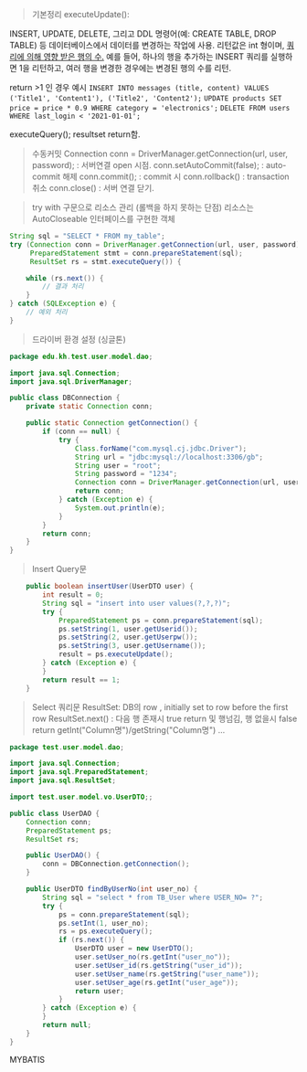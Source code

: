> 기본정리
executeUpdate():

INSERT, UPDATE, DELETE, 그리고 DDL 명령어(예: CREATE TABLE, DROP TABLE) 등 데이터베이스에서 데이터를 변경하는 작업에 사용.
리턴값은 int 형이며, <u>쿼리에 의해 영향 받은 행의 수.</u> 예를 들어, 하나의 행을 추가하는 INSERT 쿼리를 실행하면 1을 리턴하고, 여러 행을 변경한 경우에는 변경된 행의 수를 리턴.

return >1 인 경우 예시
`INSERT INTO messages (title, content) VALUES ('Title1', 'Content1'), ('Title2', 'Content2');`
`UPDATE products SET price = price * 0.9 WHERE category = 'electronics';`
`DELETE FROM users WHERE last_login < '2021-01-01'; `

executeQuery();
resultset return함.

> 수동커밋
Connection conn = DriverManager.getConnection(url, user, password); : 서버연결 open 시점.
conn.setAutoCommit(false); : auto-commit 해제
conn.commit(); : commit 시
conn.rollback() : transaction 취소
conn.close() : 서버 연결 닫기.

>try with 구문으로 리소스 관리 (롤백을 하지 못하는 단점)
>리소스는 AutoCloseable 인터페이스를 구현한 객체
```java
String sql = "SELECT * FROM my_table";
try (Connection conn = DriverManager.getConnection(url, user, password);
     PreparedStatement stmt = conn.prepareStatement(sql);
     ResultSet rs = stmt.executeQuery()) {

    while (rs.next()) {
        // 결과 처리
    }
} catch (SQLException e) {
    // 예외 처리
}
```


> 드라이버 환경 설정 (싱글톤)
```java
package edu.kh.test.user.model.dao;

import java.sql.Connection;
import java.sql.DriverManager;

public class DBConnection {
	private static Connection conn;

	public static Connection getConnection() {
		if (conn == null) {
			try {
				Class.forName("com.mysql.cj.jdbc.Driver");
				String url = "jdbc:mysql://localhost:3306/gb";
				String user = "root";
				String password = "1234";
				Connection conn = DriverManager.getConnection(url, user, password);
				return conn;
			} catch (Exception e) {
				System.out.println(e);
			}
		}
		return conn;
	}
}

```
> Insert Query문
```java
	public boolean insertUser(UserDTO user) {
		int result = 0;
		String sql = "insert into user values(?,?,?)";
		try {
			PreparedStatement ps = conn.prepareStatement(sql);
			ps.setString(1, user.getUserid());
			ps.setString(2, user.getUserpw());
			ps.setString(3, user.getUsername());
			result = ps.executeUpdate();
		} catch (Exception e) {
		}
		return result == 1;
	}
```

> Select 쿼리문
> ResultSet: DB의 row , initially set to row before the first row
> ResultSet.next() : 다음 행 존재시 true return 및 행넘김, 행 없을시 false return 
> getInt("Column명")/getString("Column명") ...  
```java
package test.user.model.dao;

import java.sql.Connection;
import java.sql.PreparedStatement;
import java.sql.ResultSet;

import test.user.model.vo.UserDTO;;

public class UserDAO {
	Connection conn;
	PreparedStatement ps;
	ResultSet rs;

	public UserDAO() {
		conn = DBConnection.getConnection();
	}

	public UserDTO findByUserNo(int user_no) {
		String sql = "select * from TB_User where USER_NO= ?";
		try {
			ps = conn.prepareStatement(sql);
			ps.setInt(1, user_no);
			rs = ps.executeQuery();
			if (rs.next()) {
				UserDTO user = new UserDTO();
				user.setUser_no(rs.getInt("user_no"));
				user.setUser_id(rs.getString("user_id"));
				user.setUser_name(rs.getString("user_name"));
				user.setUser_age(rs.getInt("user_age"));
				return user;
			}
		} catch (Exception e) {
		}
		return null;
	}
}
```



MYBATIS
